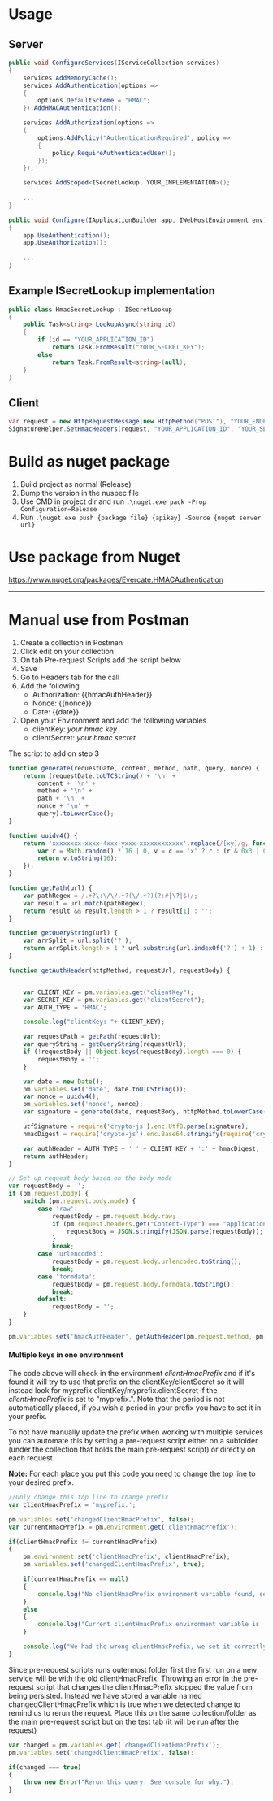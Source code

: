 # Usage
## Server
```csharp
public void ConfigureServices(IServiceCollection services)
{
    services.AddMemoryCache();
    services.AddAuthentication(options =>
    {
        options.DefaultScheme = "HMAC";
    }).AddHMACAuthentication();

    services.AddAuthorization(options =>
    {
        options.AddPolicy("AuthenticationRequired", policy =>
        {
            policy.RequireAuthenticatedUser();
        });
    });

    services.AddScoped<ISecretLookup, YOUR_IMPLEMENTATION>();
    
    ...
}

public void Configure(IApplicationBuilder app, IWebHostEnvironment env)
{
    app.UseAuthentication();
    app.UseAuthorization();
    
    ...
}

```
## Example ISecretLookup implementation
```csharp
public class HmacSecretLookup : ISecretLookup
{
    public Task<string> LookupAsync(string id)
    {
        if (id == "YOUR_APPLICATION_ID")
            return Task.FromResult("YOUR_SECRET_KEY");
        else
            return Task.FromResult<string>(null);
    }
}

````

## Client
```csharp
var request = new HttpRequestMessage(new HttpMethod("POST"), "YOUR_ENDPOINT");
SignatureHelper.SetHmacHeaders(request, "YOUR_APPLICATION_ID", "YOUR_SECRET_KEY", "PAYLOAD");
```

# Build as nuget package
1. Build project as normal (Release)
2. Bump the version in the nuspec file
3. Use CMD in project dir and run `.\nuget.exe pack -Prop Configuration=Release`
4. Run `.\nuget.exe push {package file} {apikey} -Source {nuget server url}`

# Use package from Nuget
https://www.nuget.org/packages/Evercate.HMACAuthentication


-----------------------------------

# Manual use from Postman
1. Create a collection in Postman
2. Click edit on your collection
3. On tab Pre-request Scripts add the script below
4. Save
5. Go to Headers tab for the call
6. Add the following
    * Authorization: {{hmacAuthHeader}}
    * Nonce: {{nonce}}
    * Date: {{date}}
7. Open your Environment and add the following variables
    * clientKey: *your hmac key*
    * clientSecret: *your hmac secret*

The script to add on step 3
```js
function generate(requestDate, content, method, path, query, nonce) {
    return (requestDate.toUTCString() + '\n' +
        content + '\n' +
        method + '\n' +
        path + '\n' +
        nonce + '\n' +
        query).toLowerCase();
}

function uuidv4() {
    return 'xxxxxxxx-xxxx-4xxx-yxxx-xxxxxxxxxxxx'.replace(/[xy]/g, function (c) {
        var r = Math.random() * 16 | 0, v = c == 'x' ? r : (r & 0x3 | 0x8);
        return v.toString(16);
    });
}

function getPath(url) {
    var pathRegex = /.+?\:\/\/.+?(\/.+?)(?:#|\?|$)/;
    var result = url.match(pathRegex);
    return result && result.length > 1 ? result[1] : '';
}

function getQueryString(url) {
    var arrSplit = url.split('?');
    return arrSplit.length > 1 ? url.substring(url.indexOf('?') + 1) : '';
}

function getAuthHeader(httpMethod, requestUrl, requestBody) {


    var CLIENT_KEY = pm.variables.get("clientKey");
    var SECRET_KEY = pm.variables.get("clientSecret");
    var AUTH_TYPE = 'HMAC';

    console.log("clientKey: "+ CLIENT_KEY);

    var requestPath = getPath(requestUrl);
    var queryString = getQueryString(requestUrl);
    if (!requestBody || Object.keys(requestBody).length === 0) {
        requestBody = '';
    }

    var date = new Date();
    pm.variables.set('date', date.toUTCString());
    var nonce = uuidv4();
    pm.variables.set('nonce', nonce);
    var signature = generate(date, requestBody, httpMethod.toLowerCase(), requestPath, queryString, nonce);

    utfSignature = require('crypto-js').enc.Utf8.parse(signature);
    hmacDigest = require('crypto-js').enc.Base64.stringify(require('crypto-js').HmacSHA256(utfSignature, SECRET_KEY));

    var authHeader = AUTH_TYPE + ' ' + CLIENT_KEY + ':' + hmacDigest;
    return authHeader;
}

// Set up request body based on the body mode
var requestBody = '';
if (pm.request.body) {
    switch (pm.request.body.mode) {
        case 'raw':
            requestBody = pm.request.body.raw;
            if (pm.request.headers.get("Content-Type") === "application/json") {
                requestBody = JSON.stringify(JSON.parse(requestBody));
            }
            break;
        case 'urlencoded':
            requestBody = pm.request.body.urlencoded.toString();
            break;
        case 'formdata':
            requestBody = pm.request.body.formdata.toString();
            break;
        default:
            requestBody = '';
    }
}

pm.variables.set('hmacAuthHeader', getAuthHeader(pm.request.method, pm.request.url.toString(), requestBody));
````

#### Multiple keys in one environment
The code above will check in the environment *clientHmacPrefix* and if it's found it will try to use that prefix on the clientKey/clientSecret so it will instead look for myprefix.clientKey/myprefix.clientSecret if the *clientHmacPrefix* is set to "myprefix.". Note that the period is not automatically placed, if you wish a period in your prefix you have to set it in your prefix.

To not have manually update the prefix when working with multiple services you can automate this by setting a pre-request script either on a subfolder (under the collection that holds the main pre-request script) or directly on each request.

**Note:** For each place you put this code you need to change the top line to your desired prefix.
```js
//Only change this top line to change prefix
var clientHmacPrefix = 'myprefix.';

pm.variables.set('changedClientHmacPrefix', false);
var currentHmacPrefix = pm.environment.get('clientHmacPrefix');

if(clientHmacPrefix != currentHmacPrefix)
{
    pm.environment.set('clientHmacPrefix', clientHmacPrefix);
    pm.variables.set('changedClientHmacPrefix', true);

    if(currentHmacPrefix == null)
    {
        console.log("No clientHmacPrefix environment variable found, setting new clientHmacPrefix to: '"+clientHmacPrefix+"'");
    }
    else
    {
        console.log("Current clientHmacPrefix environment variable is '" + currentHmacPrefix + "' we are changing it to: '"+clientHmacPrefix+"'");
    }

    console.log("We had the wrong clientHmacPrefix, we set it correctly now but you have to rerun this query!");
}
````

Since pre-request scripts runs outermost folder first the first run on a new service will be with the old clientHmacPrefix. Throwing an error in the pre-request script that changes the clientHmacPrefix stopped the value from being persisted.
Instead we have stored a variable named changedClientHmacPrefix which is true when we detected change to remind us to rerun the request.
Place this on the same collection/folder as the main pre-request script but on the test tab (it will be run after the request)

```js
var changed = pm.variables.get('changedClientHmacPrefix');
pm.variables.set('changedClientHmacPrefix', false);

if(changed === true)
{
    throw new Error("Rerun this query. See console for why.");
}
````
